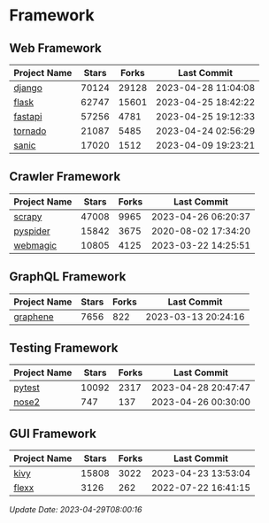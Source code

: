 # Framework

## Web Framework
| Project Name | Stars | Forks | Last Commit |
| ------------ | ----- | ----- | ----------- |
| [django](https://github.com/django/django) | 70124 | 29128 | 2023-04-28 11:04:08 |
| [flask](https://github.com/pallets/flask) | 62747 | 15601 | 2023-04-25 18:42:22 |
| [fastapi](https://github.com/tiangolo/fastapi) | 57256 | 4781 | 2023-04-25 19:12:33 |
| [tornado](https://github.com/tornadoweb/tornado) | 21087 | 5485 | 2023-04-24 02:56:29 |
| [sanic](https://github.com/sanic-org/sanic) | 17020 | 1512 | 2023-04-09 19:23:21 |

## Crawler Framework
| Project Name | Stars | Forks | Last Commit |
| ------------ | ----- | ----- | ----------- |
| [scrapy](https://github.com/scrapy/scrapy) | 47008 | 9965 | 2023-04-26 06:20:37 |
| [pyspider](https://github.com/binux/pyspider) | 15842 | 3675 | 2020-08-02 17:34:20 |
| [webmagic](https://github.com/code4craft/webmagic) | 10805 | 4125 | 2023-03-22 14:25:51 |

## GraphQL Framework
| Project Name | Stars | Forks | Last Commit |
| ------------ | ----- | ----- | ----------- |
| [graphene](https://github.com/graphql-python/graphene) | 7656 | 822 | 2023-03-13 20:24:16 |

## Testing Framework
| Project Name | Stars | Forks | Last Commit |
| ------------ | ----- | ----- | ----------- |
| [pytest](https://github.com/pytest-dev/pytest) | 10092 | 2317 | 2023-04-28 20:47:47 |
| [nose2](https://github.com/nose-devs/nose2) | 747 | 137 | 2023-04-26 00:30:00 |

## GUI Framework
| Project Name | Stars | Forks | Last Commit |
| ------------ | ----- | ----- | ----------- |
| [kivy](https://github.com/kivy/kivy) | 15808 | 3022 | 2023-04-23 13:53:04 |
| [flexx](https://github.com/flexxui/flexx) | 3126 | 262 | 2022-07-22 16:41:15 |

*Update Date: 2023-04-29T08:00:16*